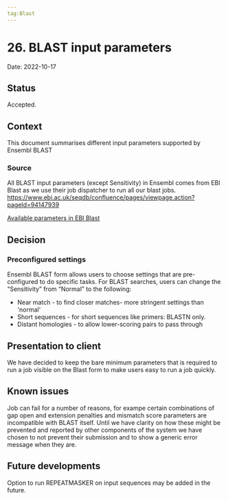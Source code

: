```yaml
---
tag:Blast
---
```


# 26. BLAST input parameters

Date: 2022-10-17

## Status

Accepted.

## Context
This document summarises different input parameters supported by Ensembl BLAST

### Source
All BLAST input parameters (except Sensitivity) in Ensembl comes from EBI Blast as we use their job dispatcher to run all our blast jobs. https://www.ebi.ac.uk/seqdb/confluence/pages/viewpage.action?pageId=94147939

[Available parameters in EBI Blast](https://wwwdev.ebi.ac.uk/Tools/services/rest/ncbiblast/parameters)

## Decision
### Preconfigured settings

Ensembl BLAST form allows users to choose settings that are pre-configured to do specific tasks. For BLAST searches, users can change the “Sensitivity” from “Normal” to the following:

- Near match - to find closer matches- more stringent settings than 'normal'
- Short sequences - for short sequences like primers: BLASTN only.
- Distant homologies - to allow lower-scoring pairs to pass through

## Presentation to client

We have decided to keep the bare minimum parameters that is required to run a job visible on the Blast form to make users easy to run a job quickly.

## Known issues

Job can fail for a number of reasons, for exampe certain combinations of gap open and extension penalties and mismatch score parameters are incompatible with BLAST itself. Until we have clarity on how these might be prevented and reported by other components of the system we have chosen to not prevent their submission and to show a generic error message when they are.

## Future developments

Option to run REPEATMASKER on input sequences may be added in the future.
